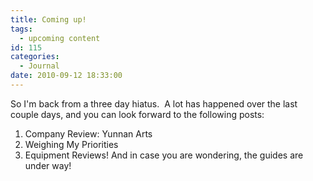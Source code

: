 ```yaml
---
title: Coming up!
tags:
  - upcoming content
id: 115
categories:
  - Journal
date: 2010-09-12 18:33:00
---
```


So I'm back from a three day hiatus.  A lot has happened over the last couple days, and you can look forward to the following posts:

1.  Company Review: Yunnan Arts
2.  Weighing My Priorities
3.  Equipment Reviews!
And in case you are wondering, the guides are under way!